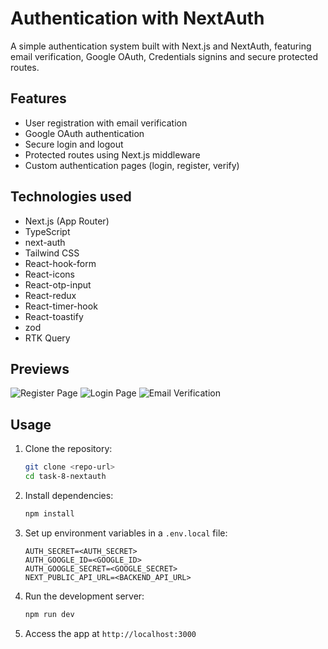 # Authentication with NextAuth

A simple authentication system built with Next.js and NextAuth, featuring email verification, Google OAuth, Credentials signins and secure protected routes.

## Features

-   User registration with email verification
-   Google OAuth authentication
-   Secure login and logout
-   Protected routes using Next.js middleware
-   Custom authentication pages (login, register, verify)

## Technologies used

-   Next.js (App Router)
-   TypeScript
-   next-auth
-   Tailwind CSS
-   React-hook-form
-   React-icons
-   React-otp-input
-   React-redux
-   React-timer-hook
-   React-toastify
-   zod
-   RTK Query

## Previews

![Register Page](previvews/register-preview.png)
![Login Page](previvews/login-preview.png)
![Email Verification](previvews/verify-preview.png)

## Usage

1. Clone the repository:
    ```bash
    git clone <repo-url>
    cd task-8-nextauth
    ```
2. Install dependencies:
    ```bash
    npm install
    ```
3. Set up environment variables in a `.env.local` file:
    ```env
    AUTH_SECRET=<AUTH_SECRET>
    AUTH_GOOGLE_ID=<GOOGLE_ID>
    AUTH_GOOGLE_SECRET=<GOOGLE_SECRET>
    NEXT_PUBLIC_API_URL=<BACKEND_API_URL>
    ```
4. Run the development server:
    ```bash
    npm run dev
    ```
5. Access the app at `http://localhost:3000`
